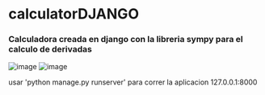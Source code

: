 # calculatorDJANGO

### Calculadora creada en django con la libreria sympy para el calculo de derivadas 
![image](https://user-images.githubusercontent.com/74669208/164947403-691e1713-5d10-4ea6-94a9-92fe6052bf9c.png)
![image](https://user-images.githubusercontent.com/74669208/164947411-e8d75019-f608-4348-a9ad-d4b12ac5b5ab.png)


usar  'python manage.py runserver' para correr la aplicacion
127.0.0.1:8000
